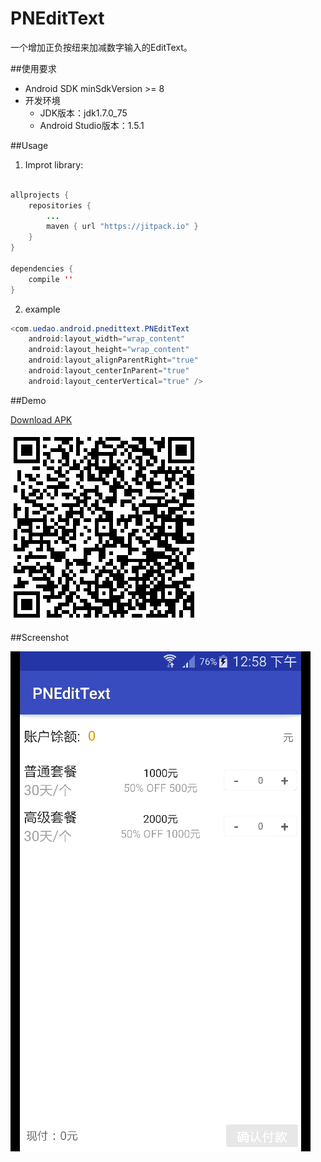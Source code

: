 # PNEditText
一个增加正负按纽来加减数字输入的EditText。


##使用要求
- Android SDK minSdkVersion >= 8
- 开发环境
    - JDK版本：jdk1.7.0_75
    - Android Studio版本：1.5.1



##Usage
1. Improt library:

```java

allprojects {
    repositories {
        ...
        maven { url "https://jitpack.io" }
    }
}

dependencies {
    compile ''
}
```

2. example 

```java
<com.uedao.android.pnedittext.PNEditText
    android:layout_width="wrap_content"
    android:layout_height="wrap_content"
    android:layout_alignParentRight="true"
    android:layout_centerInParent="true"
    android:layout_centerVertical="true" />
```


##Demo

<a href="https://github.com/addcn/PNEditText/raw/master/docs/apk/pnedittext.latest.apk" title="Download PNEditText">Download APK</a>

<img src="https://raw.githubusercontent.com/addcn/PNEditText/master/docs/screenshot/qrcode.png"  width="300" heigit="300" alt="Download PNEditText"/></p>

##Screenshot

<img src="https://raw.githubusercontent.com/addcn/PNEditText/master/docs/screenshot/pnedittext.gif"  width="480" heigit="800" alt="PNEditText"/></p>




